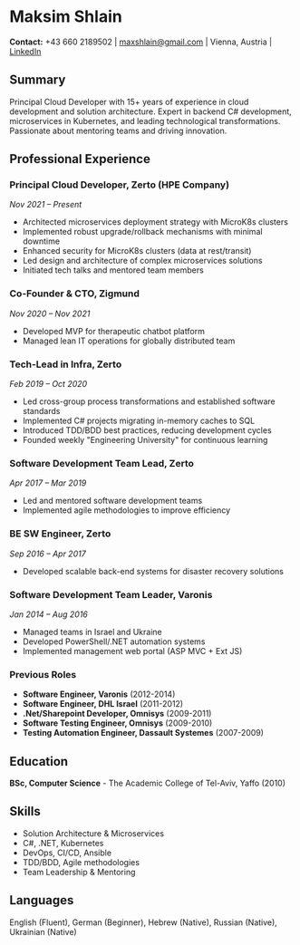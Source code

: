 # Maksim Shlain

**Contact:** +43 660 2189502 | [maxshlain@gmail.com](mailto:maxshlain@gmail.com) | Vienna, Austria | [LinkedIn](https://www.linkedin.com/in/maxshlain)

## Summary
Principal Cloud Developer with 15+ years of experience in cloud development and solution architecture. Expert in backend C# development, microservices in Kubernetes, and leading technological transformations. Passionate about mentoring teams and driving innovation.

## Professional Experience

### Principal Cloud Developer, Zerto (HPE Company)
*Nov 2021 – Present*
- Architected microservices deployment strategy with MicroK8s clusters
- Implemented robust upgrade/rollback mechanisms with minimal downtime
- Enhanced security for MicroK8s clusters (data at rest/transit)
- Led design and architecture of complex microservices solutions
- Initiated tech talks and mentored team members

### Co-Founder & CTO, Zigmund
*Nov 2020 – Nov 2021*
- Developed MVP for therapeutic chatbot platform
- Managed lean IT operations for globally distributed team

### Tech-Lead in Infra, Zerto
*Feb 2019 – Oct 2020*
- Led cross-group process transformations and established software standards
- Implemented C# projects migrating in-memory caches to SQL
- Introduced TDD/BDD best practices, reducing development cycles
- Founded weekly "Engineering University" for continuous learning

### Software Development Team Lead, Zerto
*Apr 2017 – Mar 2019*
- Led and mentored software development teams
- Implemented agile methodologies to improve efficiency

### BE SW Engineer, Zerto
*Sep 2016 – Apr 2017*
- Developed scalable back-end systems for disaster recovery solutions

### Software Development Team Leader, Varonis
*Jan 2014 – Aug 2016*
- Managed teams in Israel and Ukraine
- Developed PowerShell/.NET automation systems
- Implemented management web portal (ASP MVC + Ext JS)

### Previous Roles
- **Software Engineer, Varonis** (2012-2014)
- **Software Engineer, DHL Israel** (2011-2012)
- **.Net/Sharepoint Developer, Omnisys** (2009-2011)
- **Software Testing Engineer, Omnisys** (2009-2010)
- **Testing Automation Engineer, Dassault Systemes** (2007-2009)

## Education
**BSc, Computer Science** - The Academic College of Tel-Aviv, Yaffo (2010)

## Skills
- Solution Architecture & Microservices
- C#, .NET, Kubernetes
- DevOps, CI/CD, Ansible
- TDD/BDD, Agile methodologies
- Team Leadership & Mentoring

## Languages
English (Fluent), German (Beginner), Hebrew (Native), Russian (Native), Ukrainian (Native)
